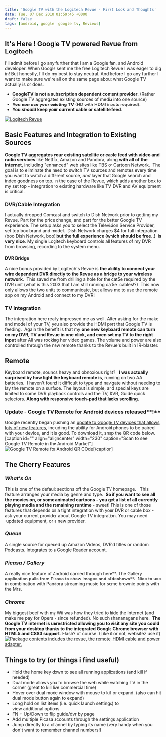```yaml
---
title: 'Google TV with the Logitech Revue - First Look and Thoughts'
date: Tue, 07 Dec 2010 01:59:45 +0000
draft: false
tags: [android, google, google tv, Reviews]
---
```


It's Here ! Google TV powered Revue from Logitech
-------------------------------------------------

I'll admit before I go any further that I am a Google fan, and Android developer. When Google sent me the free Logitech Revue I was eager to dig in! But honestly, I'll do my best to stay neutral. And before I go any further I want to make sure we're all on the same page about what Google TV actually is or does.

*   **GoogleTV is not a subscription dependent content provider**. (Rather Google TV aggregates existing sources of media into one source)
*   **You _can_ use your existing TV** (HD with HDMI inputs required).
*   **You _should_ keep your current cable or satellite feed**.

[![Logitech Revue](https://blog.edwardawebb.com/wp-content/uploads/2010/12/renue-e1291686751679-300x170.jpg "renue")](https://blog.edwardawebb.com/wp-content/uploads/2010/12/renue.jpg) 

Basic Features and Integration to Existing Sources
--------------------------------------------------

**Google TV aggregates your existing satellite or cable feed with video and radio services** like Netflix, Amazon and Pandora, along **with all of the internet**, including "enhanced" web sites like TBS or Cartoon Network.  The goal is to eliminate the need to switch TV sources and remotes every time you want to watch a different source, _and_ layer that Google search and index goodness on top. In the case of the Revue, which adds another box to my set top - integration to existing hardware like TV, DVR and AV equipment is critical.

### DVR/Cable Integration

I actually dropped Comcast and switch to Dish Network prior to getting my Revue. Part for the price change, and part for the better Google TV experience. The setup asks you to select the Television Service Provider, set top box brand and model.  Dish Network charges $4 for full integration (boo Dish Network, boo) **but the full experience (which should be free..)  is very nice**. My single Logitech keyboard controls all features of my DVR from browsing, recording to the system menu.

#### DVR Bridge

A nice bonus provided by Logitech's Revue is **the ability to connect your wire dependent DVR directly to the Revue as a bridge to your wireless network**.  This saved me from drilling a hole for the cat5e required by the DVR unit (what is this 2003 that I am still running cat5e  cables!?)  This now only allows the two units to communicate, but allows me to use the remote app on my Android and connect to my DVR!

### TV Integration

The integration here really impressed me as well. After asking for the make and model of your TV, you also provide the HDMI port that Google TV is feeding.  Again the benefit is that my **one new keyboard remote can turn on my DVR, TV and Revue in one click, and even set my TV to the right input** after Ali was rocking her video games. The volume and power are also controlled through the new remote thanks to the Revue's built in IR-blaster.

Remote
------

Keyboard remote, sounds heavy and obnoxious right?   **I was actually surprised by how light the keyboard remote is**, running on two AA batteries.  I haven't found it difficult to type and navigate without needing to lay the remote on a surface. The layout is simple, and special keys are limited to some DVR playback controls and the TV, DVR, Guide quick selectors. **Along with responsive touch-pad that lacks scrolling.**

### Update - Google TV Remote for Android devices released**!**

Google recently began pushing an [update to Google TV devices that allows lots of new features](http://googletv.blogspot.com/2010/12/whats-new-with-google-tv.html), including the ability for Android phones to be paired with your device, and it is good.  To download it, snap the QR code below. [caption id="" align="aligncenter" width="230" caption="Scan to see Google TV Remote in the Android Market"]![Google TV Remote for Android QR COde](http://chart.apis.google.com/chart?cht=qr&chs=230x230&chl=http%3A%2F%2Fmarket.android.com%2Fdetails%3Fid%3Dcom.google.android.apps.tvremote "Google TV Remote")[/caption]

The Cherry Features
-------------------

### _What's On_

This is one of the default sections off the Google TV homepage.   This feature arranges your media by genre and type.  **So if you want to see all the movies on, or some animated cartoons - you get a list of all currently playing media and the remaining runtime** - sweet! This is one of those features that depends on a tight integration with your DVR or cable box - ask your current provider about Google TV integration. You may need  updated equipment, or a new provider.

### _Queue_

A single source for queued up Amazon Videos, DVR'd titles or random Podcasts. Integrates to a Google Reader account.

### _Picasa / Gallery_

A really nice feature of Android carried through here**. The Gallery application pulls from Picasa to show images and slideshows**.  Nice to use in combination with Pandora streaming music for some brownie points with the Mrs.

### _Chrome_

My biggest beef with my Wii was how they tried to hide the Internet (and make me pay for Opera - since refunded). No such shananagans here.  **The Google TV internet is unrestricted allowing you to visit any site you could from your desktop thanks to the integrated Google Chrome browser with HTML5 and CSS3 support**. Flash? of course. (Like it or not, websitez use it) [![Package contents includes the revue, the remote, HDMI cable and power adapter.](https://blog.edwardawebb.com/wp-content/uploads/2010/12/aclage-300x225.jpg "Package")](https://blog.edwardawebb.com/wp-content/uploads/2010/12/aclage.jpg)

Things to try (or things i find useful)
---------------------------------------

*   Hold the home key down to see all running applications (and kill if needed)
*   Dual mode allows you to browse the web while watching TV in the corner (great to kill live commercial time)
*   Hover over dual mode window with mouse to kill or expand. (also can hit dual mode button again to expand)
*   Long hold on list items (i.e. quick launch settings) to view additional options
*   FN + Up/Down to flip guide/dvr by page
*   Add multiple Picasa accounts through the settings application
*   Jump directly to a channel by typing its name (very handy when you don't want to remember channel numbers!)
